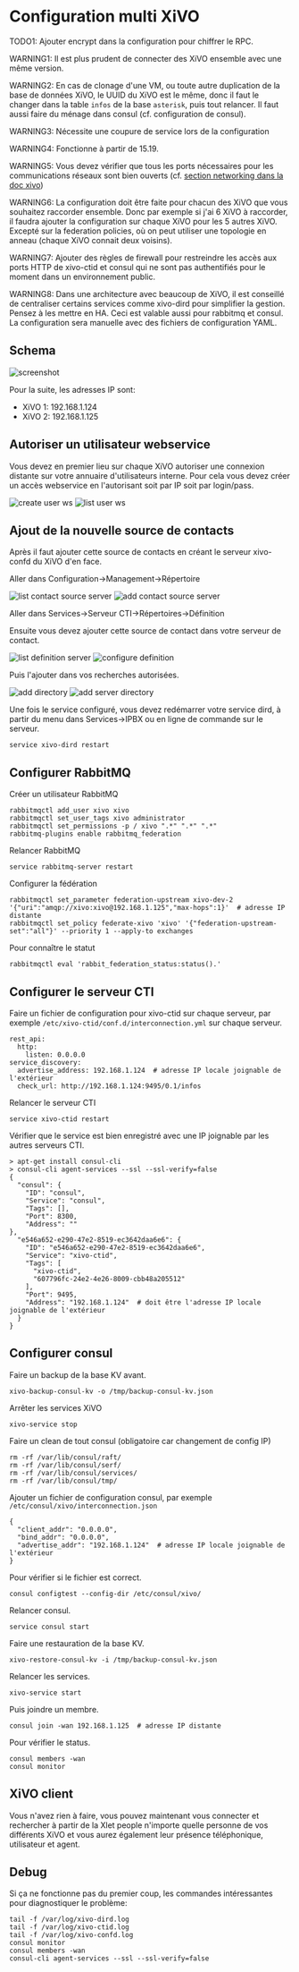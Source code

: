 Configuration multi XiVO
========================

TODO1: Ajouter encrypt dans la configuration pour chiffrer le RPC.

WARNING1: Il est plus prudent de connecter des XiVO ensemble avec une même version.

WARNING2: En cas de clonage d'une VM, ou toute autre duplication de la base de données XiVO, le UUID du XiVO est le même, donc il faut le changer dans la table `infos` de la base `asterisk`, puis tout relancer. Il faut aussi faire du ménage dans consul (cf. configuration de consul).

WARNING3: Nécessite une coupure de service lors de la configuration

WARNING4: Fonctionne à partir de 15.19.

WARNING5: Vous devez vérifier que tous les ports nécessaires pour les communications réseaux sont bien ouverts (cf. [section networking dans la doc xivo](http://documentation.xivo.fr/en/stable/contributors/network.html))

WARNING6: La configuration doit être faite pour chacun des XiVO que vous souhaitez raccorder ensemble. Donc par exemple si j'ai 6 XiVO à raccorder, il faudra ajouter la configuration sur chaque XiVO pour les 5 autres XiVO. Excepté sur la federation policies, où on peut utiliser une topologie en anneau (chaque XiVO connait deux voisins).

WARNING7: Ajouter des règles de firewall pour restreindre les accès aux ports HTTP de xivo-ctid et consul qui ne sont pas authentifiés pour le moment dans un environnement public.

WARNING8: Dans une architecture avec beaucoup de XiVO, il est conseillé de centraliser certains services comme xivo-dird pour simplifier la gestion. Pensez à les mettre en HA. Ceci est valable aussi pour rabbitmq et consul. La configuration sera manuelle avec des fichiers de configuration YAML.

Schema
------

![screenshot](/schemas/xivo_n2.png?raw=true "schema")

Pour la suite, les adresses IP sont:

* XiVO 1: 192.168.1.124
* XiVO 2: 192.168.1.125

Autoriser un utilisateur webservice
------------------------------------

Vous devez en premier lieu sur chaque XiVO autoriser une connexion distante sur votre annuaire d'utilisateurs interne. Pour cela vous devez créer un accès webservice en l'autorisant soit par IP soit par login/pass.

![create user ws](/screenshots/create_user_ws.png?raw=true "create user ws")
![list user ws](/screenshots/user_ws.png?raw=true "list user ws")

Ajout de la nouvelle source de contacts
---------------------------------------

Après il faut ajouter cette source de contacts en créant le serveur xivo-confd du XiVO d'en face.

Aller dans Configuration->Management->Répertoire

![list contact source server](/screenshots/list_contact_source_server.png?raw=true "list contact source server")
![add contact source server](/screenshots/xivo_add_directory_xivo.png?raw=true "add contact source server")

Aller dans Services->Serveur CTI->Répertoires->Définition

Ensuite vous devez ajouter cette source de contact dans votre serveur de contact.

![list definition server](/screenshots/definition_server.png?raw=true "list definition server")
![configure definition](/screenshots/configure_definition.png?raw=true "configure definition")

Puis l'ajouter dans vos recherches autorisées.

![add directory](/screenshots/add_directory.png?raw=true "add directory")
![add server directory](/screenshots/add_server_directory.png?raw=true "add server directory")


Une fois le service configuré, vous devez redémarrer votre service dird, à
partir du menu dans Services->IPBX ou en ligne de commande sur le serveur.

    service xivo-dird restart

Configurer RabbitMQ
-------------------

Créer un utilisateur RabbitMQ

    rabbitmqctl add_user xivo xivo
    rabbitmqctl set_user_tags xivo administrator
    rabbitmqctl set_permissions -p / xivo ".*" ".*" ".*"
    rabbitmq-plugins enable rabbitmq_federation

Relancer RabbitMQ

    service rabbitmq-server restart

Configurer la fédération

    rabbitmqctl set_parameter federation-upstream xivo-dev-2 '{"uri":"amqp://xivo:xivo@192.168.1.125","max-hops":1}'  # adresse IP distante
    rabbitmqctl set_policy federate-xivo 'xivo' '{"federation-upstream-set":"all"}' --priority 1 --apply-to exchanges

Pour connaître le statut

    rabbitmqctl eval 'rabbit_federation_status:status().'


Configurer le serveur CTI
-------------------------

Faire un fichier de configuration pour xivo-ctid sur chaque serveur, par exemple `/etc/xivo-ctid/conf.d/interconnection.yml` sur chaque serveur.

    rest_api:
      http:
        listen: 0.0.0.0
    service_discovery:
      advertise_address: 192.168.1.124  # adresse IP locale joignable de l'extérieur
      check_url: http://192.168.1.124:9495/0.1/infos

Relancer le serveur CTI

    service xivo-ctid restart

Vérifier que le service est bien enregistré avec une IP joignable par les autres serveurs CTI.

    > apt-get install consul-cli
    > consul-cli agent-services --ssl --ssl-verify=false
    {
      "consul": {
        "ID": "consul",
        "Service": "consul",
        "Tags": [],
        "Port": 8300,
        "Address": ""
    },
      "e546a652-e290-47e2-8519-ec3642daa6e6": {
        "ID": "e546a652-e290-47e2-8519-ec3642daa6e6",
        "Service": "xivo-ctid",
        "Tags": [
          "xivo-ctid",
          "607796fc-24e2-4e26-8009-cbb48a205512"
        ],
        "Port": 9495,
        "Address": "192.168.1.124"  # doit être l'adresse IP locale joignable de l'extérieur
      }
    }


Configurer consul
-----------------

Faire un backup de la base KV avant.

    xivo-backup-consul-kv -o /tmp/backup-consul-kv.json

Arrêter les services XiVO

    xivo-service stop

Faire un clean de tout consul (obligatoire car changement de config IP)

    rm -rf /var/lib/consul/raft/
    rm -rf /var/lib/consul/serf/
    rm -rf /var/lib/consul/services/
    rm -rf /var/lib/consul/tmp/


Ajouter un fichier de configuration consul, par exemple `/etc/consul/xivo/interconnection.json`

    {
      "client_addr": "0.0.0.0",
      "bind_addr": "0.0.0.0",
      "advertise_addr": "192.168.1.124"  # adresse IP locale joignable de l'extérieur
    }

Pour vérifier si le fichier est correct.

    consul configtest --config-dir /etc/consul/xivo/

Relancer consul.

    service consul start

Faire une restauration de la base KV.

    xivo-restore-consul-kv -i /tmp/backup-consul-kv.json

Relancer les services.

    xivo-service start

Puis joindre un membre.

    consul join -wan 192.168.1.125  # adresse IP distante

Pour vérifier le status.

    consul members -wan
    consul monitor

XiVO client
-----------

Vous n'avez rien à faire, vous pouvez maintenant vous connecter et rechercher à partir de la Xlet people n'importe quelle personne de vos différents XiVO et vous aurez également leur présence téléphonique, utilisateur et agent.


Debug
-----

Si ça ne fonctionne pas du premier coup, les commandes intéressantes pour diagnostiquer le problème:

    tail -f /var/log/xivo-dird.log
    tail -f /var/log/xivo-ctid.log
    tail -f /var/log/xivo-confd.log
    consul monitor
    consul members -wan
    consul-cli agent-services --ssl --ssl-verify=false
